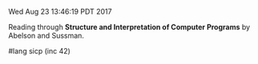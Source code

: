 Wed Aug 23 13:46:19 PDT 2017

Reading through __Structure and Interpretation of Computer Programs__ by
Abelson and Sussman.


#lang sicp
(inc 42)

